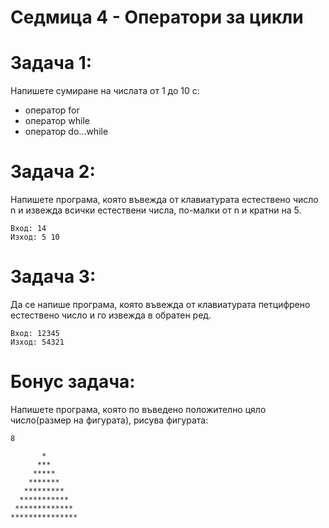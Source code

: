 # Седмица 4 - Оператори за цикли

Задача 1:
=
Напишете сумиране на числата от 1 до 10 с:
- оператор for
- оператор while
- оператор do...while

Задача 2:
=
Напишете програма, която въвежда от клавиатурата естествено число n и извежда всички естествени числа, по-малки от n и кратни на 5.
```
Вход: 14
Изход: 5 10
```

Задача 3:
=
Да се напише програма, която въвежда от клавиатурата петцифрено естествено число и го извежда в обратен ред.
```
Вход: 12345
Изход: 54321
```

Бонус задача:
=
Напишете програма, която по въвeдено положително цяло число(размер на фигурата), рисува фигурата:
```
8

       *
      ***
     *****
    *******
   *********
  ***********
 *************
***************
```
